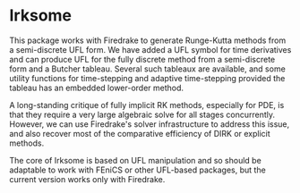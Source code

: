 # Irksome

This package works with Firedrake to generate Runge-Kutta methods from a semi-discrete UFL form.  We have added a UFL symbol for time derivatives and can produce UFL for the fully discrete method from a semi-discrete form and a Butcher tableau.  Several such tableaux are available, and some utility functions for time-stepping and adaptive time-stepping provided the tableau has an embedded lower-order method.

A long-standing critique of fully implicit RK methods, especially for PDE, is that they require a very large algebraic solve for all stages concurrently.  However, we can use Firedrake's solver infrastructure to address this issue, and also recover most of the comparative efficiency of DIRK or explicit methods.

The core of Irksome is based on UFL manipulation and so should be adaptable to work with FEniCS or other UFL-based packages, but the current version works only with Firedrake.
